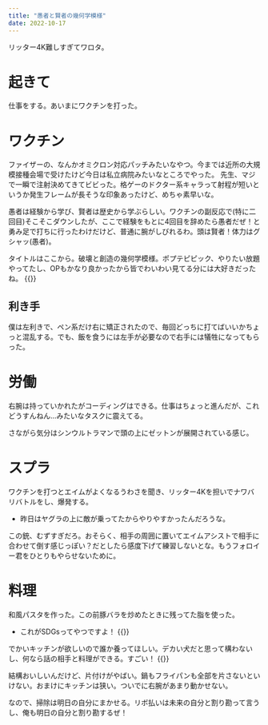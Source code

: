 ```yaml
---
title: "愚者と賢者の幾何学模様"
date: 2022-10-17
---
```


リッター4K難しすぎてワロタ。

# 起きて
仕事をする。あいまにワクチンを打った。

# ワクチン
ファイザーの、なんかオミクロン対応パッチみたいなやつ。今までは近所の大規模接種会場で受けたけど今日は私立病院みたいなところでやった。
先生、マジで一瞬で注射決めてきてビビった。格ゲーのドクター系キャラって射程が短いというか発生フレームが長そうな印象あったけど、めちゃ素早いな。

愚者は経験から学び、賢者は歴史から学ぶらしい。ワクチンの副反応で(特に二回目)そこそこダウンしたが、ここで経験をもとに4回目を辞めたら愚者だぜ！と勇み足で打ちに行ったわけだけど、普通に腕がしびれるわ。頭は賢者！体力はグシャッ(愚者)。


タイトルはここから。破壊と創造の幾何学模様。ポプテピピック、やりたい放題やってたし、OPもかなり良かったから皆でわいわい見てる分には大好きだったね。
{{<youtube enVaErING1w>}}


## 利き手
僕は左利きで、ペン系だけ右に矯正されたので、毎回どっちに打てばいいかちょっと混乱する。でも、飯を食うには左手が必要なので右手には犠牲になってもらった。
# 労働
右腕は持っていかれたがコーディングはできる。仕事はちょっと進んだが、これどうすんねん...みたいなタスクに震えてる。

さながら気分はシンウルトラマンで頭の上にゼットンが展開されている感じ。

# スプラ
ワクチンを打つとエイムがよくなるうわさを聞き、リッター4Kを担いでナワバリバトルをし、爆発する。
- 昨日はヤグラの上に敵が乗ってたからやりやすかったんだろうな。

この銃、むずすぎだろ。おそらく、相手の周囲に置いてエイムアシストで相手に合わせて倒す感じっぽい？だとしたら感度下げて練習しないとな。もうフォロイー君をひとりもやらせないために。

# 料理
和風パスタを作った。この前豚バラを炒めたときに残ってた脂を使った。
- これがSDGsってやつですよ！
{{<tweet user="dango_bot" id="1581991379701415937">}}

でかいキッチンが欲しいので誰か養ってほしい。デカい犬だと思って構わないし、何なら話の相手と料理ができる。すごい！
{{<tweet user="dango_bot" id="1581992151751065602">}}

結構おいしいんだけど、片付けがやばい。鍋もフライパンも全部を片さないといけない。おまけにキッチンは狭い。ついでに右腕があまり動かせない。

なので、掃除は明日の自分にまかせる。リボ払いは未来の自分と割り勘って言うし、俺も明日の自分と割り勘するぜ！